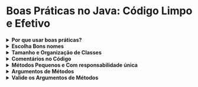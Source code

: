 # Boas Práticas no Java: Código Limpo e Efetivo

<details>
    <summary><strong>Por que usar boas práticas?</strong></summary>


- É importantíssimo usar boas práticas de programação, pois isso:
  - reduz o tempo com retrabalhos;
  - define padrões que qualquer programador consegue ler e identidicar;
  - produz código de fácil manutenção;
  - reduz a probabilidade de existência de bugs;
  - facilita encontrar bugs no sistema;
  - facilita o trabalho do time que está trabalhando no projeto;
</details>

<details>
    <summary><strong>Escolha Bons nomes</strong></summary>


- Nomeie de maneira clara e objetiva os nomes de variáveis, classes e etc;
- Nomes fazem parte da comunicação;
  - Nomes ruins podem gerar problemas de compreensão por parte de outros programadores e até por você mesmo;
  - Bons nomes facilitam a compreensão por parte de outra pessoa;
- Nomear coisas é uma tarefa difícil, mas leve um tempo pensando no melhor nome para uma variável ou método;
- Exemplos:
  - **Ruins:**
    - `int d;` - O que significa esse `d`?
    - `int dias;` - Dias de que?
    - `Cliente cliente1`
    - `int qtdPrdEst`
    - `class Processar {`
  - **Bons**:
    - `int tempoDeEntregaGastoEmDias;`
    - `boolean usuarioEstaLogado;`
    - `Cliente clienteCadastrado`
    - `int quantidadeProdutosEmEstoque`
    - `class ProcessarFolhaDePagamento {`
</details>

<details>
    <summary><strong>Tamanho e Organização de Classes</strong></summary>


- É importantíssimo definir uma estrutura para as classes:

```java
public class Cliente {
  // 1º - Atributos de classe
  static final double TAXA_LIMITE_CREDITO = 0.10;
  static final double LIMITE_CREDITO_MINIMO = 10_000;

  // 2º - Atributos de instância
  String razaoSocial;
  double faturamentoAnual;

  // 3º - Métodos
  double calcularLimiteDeCredito() {
    // ...
  }
}
```

- Defina bem a resposabilidade de uma `Classe`.
  - Ela deve ter descrever a responsabilidade que ela tem.

</details>

<details>
    <summary><strong>Comentários no Código</strong></summary>


- Não é recomendado inserir comentários de maneira exagerada no código;
- Ele (o código) por si só, deve ser autoexplicativo;
- Insira comentários apenas quando a lógica for demasiadamanete complexa ou tenha um treho que não é tão óbvio para quem for ler
- O comentário pode "mentir", ou seja, se alguém refatorar o código e não mudar o comentário, ele pode conter uma informação incorreta
</details>

<details>
    <summary><strong>Métodos Pequenos e Com responsabilidade única</strong></summary>


- Métodos devem ser pequenos e ter responsabilidade única;
- Um método com uma linha seria o ideal; hehe
- Mas entre 10 a 20 linhas seria bacana;
- Mas, sempre que ficar grande demais, decomponha o método em outros;
</details>

<details>
    <summary><strong>Argumentos de Métodos</strong></summary>


- Qual o número ideal de argumentos de métodos? Zero! Isso mesmo.
- Mas sabemos que isso às vezes não é possível.
  - Defina no máximo 3 argumentos para um método
- Quanto maior a quantidade de argumentos, mais problemas podemos acrescentar ao método
  - Passar variáveis incorretas
  - Perder tempo procurando em qual posição passar o argumento
</details>

<details>
    <summary><strong>Valide os Argumentos de Métodos</strong></summary>


- Nunca passe um `null` para o argumento.
- Crie uma sobrecarga de métodos.
    - Defina no máximo 3 argumentos para um método
- Cheque se os valores que estão sendo passados para o método;
</details>